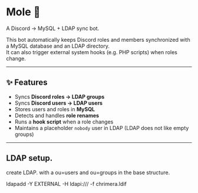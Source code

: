 # Mole 🐀

A Discord → MySQL + LDAP sync bot.

This bot automatically keeps Discord roles and members synchronized with a MySQL database and an LDAP directory.  
It can also trigger external system hooks (e.g. PHP scripts) when roles change.

---

## ✨ Features
- Syncs **Discord roles → LDAP groups**  
- Syncs **Discord users → LDAP users**  
- Stores users and roles in **MySQL**  
- Detects and handles **role renames**  
- Runs a **hook script** when a role changes  
- Maintains a placeholder `nobody` user in LDAP (LDAP does not like empty groups)

---

## LDAP setup.
create LDAP. with a ou=users and ou=groups in the base structure.

ldapadd -Y EXTERNAL -H ldapi:/// -f chrimera.ldif
